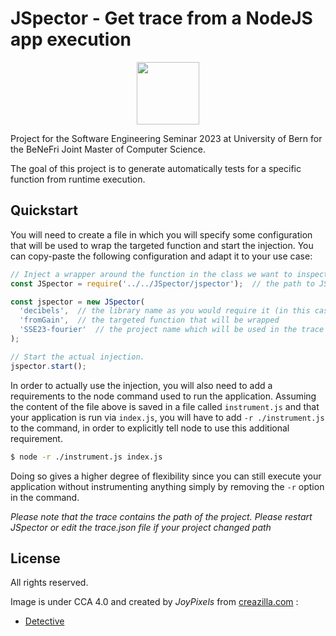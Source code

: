 # JSpector - Get trace from a NodeJS app execution

<p align="center">
    <img 
        src="https://creazilla-store.fra1.digitaloceanspaces.com/emojis/48141/detective-emoji-clipart-md.png" 
        width="100" 
        height="100">
</p>

Project for the Software Engineering Seminar 2023 at University of Bern for the BeNeFri Joint Master of Computer Science.

The goal of this project is to generate automatically tests for a specific function from runtime execution.

## Quickstart

You will need to create a file in which you will specify some configuration that will be used to wrap the targeted function and start the injection. You can copy-paste the following configuration and adapt it to your use case:

``` javascript
// Inject a wrapper around the function in the class we want to inspect.
const JSpector = require('../../JSpector/jspector');  // the path to JSpector library.

const jspector = new JSpector(
  'decibels',  // the library name as you would require it (in this case the require would be "require('decibels')")
  'fromGain',  // the targeted function that will be wrapped
  'SSE23-fourier'  // the project name which will be used in the trace file.
);

// Start the actual injection.
jspector.start();
```

In order to actually use the injection, you will also need to add a requirements to the node command used to run the application. Assuming the content of the file above is saved in a file called `instrument.js` and that your application is run via `index.js`, you will have to add `-r ./instrument.js` to the command, in order to explicitly tell node to use this additional requirement.

```sh
$ node -r ./instrument.js index.js  
```

Doing so gives a higher degree of flexibility since you can still execute your application without instrumenting anything simply by removing the `-r` option in the command.

*Please note that the trace contains the path of the project. Please restart JSpector or edit the trace.json file if your project changed path*

## License

All rights reserved.

Image is under CCA 4.0 and created by *JoyPixels* from [creazilla.com](https://creazilla.com) :

- [Detective](https://creazilla.com/nodes/48141-detective-emoji-clipart)
